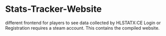 # Stats-Tracker-Website
different frontend for players to see data collected by HLSTATX:CE
Login or Registration requires a steam account.
This contains the compiled website.
